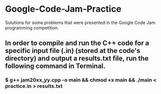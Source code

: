 # Google-Code-Jam-Practice
Solutions for some problems that were presented in the Google Code Jam programming competition.
## In order to compile and run the C++ code for a specific input file (.in) (stored at the code's directory) and output a results.txt file, run the following command in Terminal.
### $ g++ jam20xx_yy.cpp -o main && chmod +x main && ./main < practice.in > results.txt
